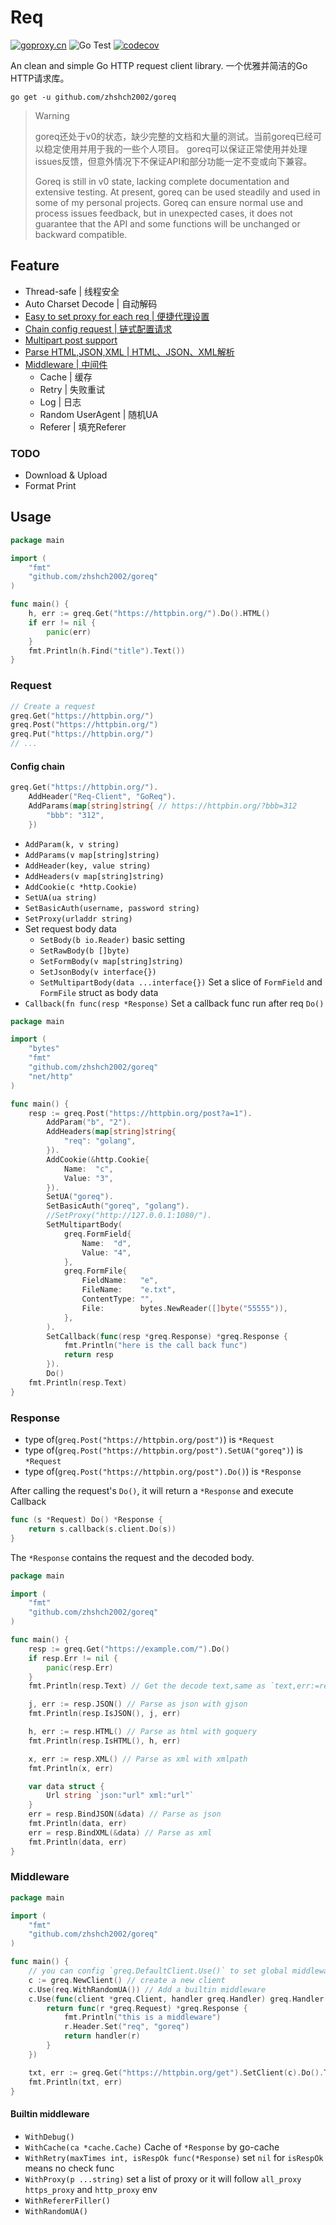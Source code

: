 # Req
[![goproxy.cn](https://goproxy.cn/stats/github.com/zhshch2002/goreq/badges/download-count.svg)](https://goproxy.cn)
![Go Test](https://github.com/zhshch2002/goreq/workflows/Go%20Test/badge.svg)
[![codecov](https://codecov.io/gh/zhshch2002/goreq/branch/master/graph/badge.svg)](https://codecov.io/gh/zhshch2002/goreq)

An clean and simple Go HTTP request client library.
一个优雅并简洁的Go HTTP请求库。

```shell script
go get -u github.com/zhshch2002/goreq
```

> Warning
>
> goreq还处于v0的状态，缺少完整的文档和大量的测试。当前goreq已经可以稳定使用并用于我的一些个人项目。
> goreq可以保证正常使用并处理issues反馈，但意外情况下不保证API和部分功能一定不变或向下兼容。
>
> Goreq is still in v0 state, lacking complete documentation and extensive testing. At present, goreq can be used steadily and used in some of my personal projects.
> Goreq can ensure normal use and process issues feedback, but in unexpected cases, it does not guarantee that the API and some functions will be unchanged or backward compatible.


## Feature
* Thread-safe | 线程安全
* Auto Charset Decode | 自动解码
* [Easy to set proxy for each req | 便捷代理设置](#Request)
* [Chain config request | 链式配置请求](#Request)
* [Multipart post support](#Request)
* [Parse HTML,JSON,XML | HTML、JSON、XML解析](#Response)
* [Middleware | 中间件](#Middleware)
    * Cache | 缓存
    * Retry | 失败重试
    * Log | 日志
    * Random UserAgent | 随机UA
    * Referer | 填充Referer
### TODO
* Download & Upload
* Format Print

## Usage

```go
package main

import (
	"fmt"
	"github.com/zhshch2002/goreq"
)

func main() {
	h, err := greq.Get("https://httpbin.org/").Do().HTML()
	if err != nil {
		panic(err)
	}
	fmt.Println(h.Find("title").Text())
}
```

### Request

```go
// Create a request
greq.Get("https://httpbin.org/")
greq.Post("https://httpbin.org/")
greq.Put("https://httpbin.org/")
// ...
```

#### Config chain
```go
greq.Get("https://httpbin.org/").
    AddHeader("Req-Client", "GoReq").
    AddParams(map[string]string{ // https://httpbin.org/?bbb=312 
        "bbb": "312",
    })
```

* `AddParam(k, v string)`
* `AddParams(v map[string]string)`
* `AddHeader(key, value string)`
* `AddHeaders(v map[string]string)`
* `AddCookie(c *http.Cookie)`
* `SetUA(ua string)`
* `SetBasicAuth(username, password string)`
* `SetProxy(urladdr string)`
* Set request body data
    * `SetBody(b io.Reader)` basic setting
    * `SetRawBody(b []byte)`
    * `SetFormBody(v map[string]string)`
    * `SetJsonBody(v interface{})`
    * `SetMultipartBody(data ...interface{})` Set a slice of `FormField` and `FormFile` struct as body data
* `Callback(fn func(resp *Response)` Set a callback func run after req `Do()`

```go
package main

import (
	"bytes"
	"fmt"
	"github.com/zhshch2002/goreq"
	"net/http"
)

func main() {
	resp := greq.Post("https://httpbin.org/post?a=1").
		AddParam("b", "2").
		AddHeaders(map[string]string{
			"req": "golang",
		}).
		AddCookie(&http.Cookie{
			Name:  "c",
			Value: "3",
		}).
		SetUA("goreq").
		SetBasicAuth("goreq", "golang").
		//SetProxy("http://127.0.0.1:1080/").
		SetMultipartBody(
			greq.FormField{
				Name:  "d",
				Value: "4",
			},
			greq.FormFile{
				FieldName:   "e",
				FileName:    "e.txt",
				ContentType: "",
				File:        bytes.NewReader([]byte("55555")),
			},
		).
		SetCallback(func(resp *greq.Response) *greq.Response {
			fmt.Println("here is the call back func")
			return resp
		}).
		Do()
	fmt.Println(resp.Text)
}
```

### Response
* type of(`greq.Post("https://httpbin.org/post")`) is `*Request`
* type of(`greq.Post("https://httpbin.org/post").SetUA("goreq")`) is `*Request`
* type of(`greq.Post("https://httpbin.org/post").Do()`) is `*Response`

After calling the request's `Do()`, it will return a `*Response` and execute Callback
```go
func (s *Request) Do() *Response {
	return s.callback(s.client.Do(s))
}
```

The `*Response` contains the request and the decoded body.

```go
package main

import (
	"fmt"
	"github.com/zhshch2002/goreq"
)

func main() {
	resp := greq.Get("https://example.com/").Do()
	if resp.Err != nil {
		panic(resp.Err)
	}
	fmt.Println(resp.Text) // Get the decode text,same as `text,err:=resp.Txt()`

	j, err := resp.JSON() // Parse as json with gjson
	fmt.Println(resp.IsJSON(), j, err)

	h, err := resp.HTML() // Parse as html with goquery
	fmt.Println(resp.IsHTML(), h, err)

	x, err := resp.XML() // Parse as xml with xmlpath
	fmt.Println(x, err)

	var data struct {
		Url string `json:"url" xml:"url"`
	}
	err = resp.BindJSON(&data) // Parse as json
	fmt.Println(data, err)
	err = resp.BindXML(&data) // Parse as xml
	fmt.Println(data, err)
}
```

### Middleware
```go
package main

import (
	"fmt"
	"github.com/zhshch2002/goreq"
)

func main() {
	// you can config `greq.DefaultClient.Use()` to set global middleware
	c := greq.NewClient() // create a new client
	c.Use(req.WithRandomUA()) // Add a builtin middleware
	c.Use(func(client *greq.Client, handler greq.Handler) greq.Handler { // Add another middleware
		return func(r *greq.Request) *greq.Response {
			fmt.Println("this is a middleware")
			r.Header.Set("req", "goreq")
			return handler(r)
		}
	})

	txt, err := greq.Get("https://httpbin.org/get").SetClient(c).Do().Txt()
	fmt.Println(txt, err)
}
```
#### Builtin middleware
* `WithDebug()`
* `WithCache(ca *cache.Cache)` Cache of `*Response` by go-cache
* `WithRetry(maxTimes int, isRespOk func(*Response)` set `nil` for `isRespOk` means no check func
* `WithProxy(p ...string)` set a list of proxy or it will follow `all_proxy` `https_proxy` and `http_proxy` env
* `WithRefererFiller()`
* `WithRandomUA()`